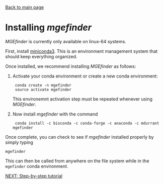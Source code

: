 [Back to main page](../README.md)  

# Installing *mgefinder*
*MGEfinder* is currently only available on linux-64 systems.

First, install [miniconda3](https://conda.io/en/master/miniconda.html). This is an environment management system that 
should keep everything organized.

Once installed, we recommend installing *MGEfinder* as follows:

1) Activate your conda environment or create a new conda environment:
    
        conda create -n mgefinder
        source activate mgefinder
    
    This environemnt activation step must be repeated whenever using *MGEfinder*.

2) Now install *mgefinder* with the command

        conda install -c bioconda -c conda-forge -c anaconda -c mdurrant mgefinder 
    
Once complete, you can check to see if *mgefinder* installed properly by simply typing

    mgefinder
   
This can then be called from anywhere on the file system while in the `mgefinder` conda environment.

[NEXT: Step-by-step tutorial](tutorial.md)




